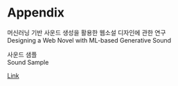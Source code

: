 # Appendix
머신러닝 기반 사운드 생성을 활용한 웹소설 디자인에 관한 연구  
Designing a Web Novel with ML-based Generative Sound  
  
사운드 샘플  
Sound Sample  
  
[Link](https://sanghyeob-sogang.github.io/appendix/main.html)
